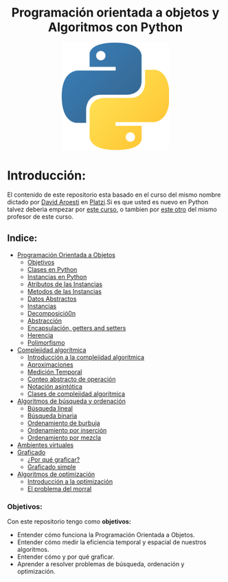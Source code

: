 
<div align="center">
  <h1>Programación orientada a objetos y Algoritmos con Python</h1>
</div>

<div align="center"> 
  <img src="Notas/src/python.png" width="250">
</div>

# Introducción:

El contenido de este repositorio esta basado en el curso del mismo nombre dictado por [David Aroesti](https://Twitter.com/jdaroesti) en [Platzi](https://platzi.com/r/EliazBobadilla).Si es que usted es nuevo en Python talvez deberia empezar por [este curso](https://platzi.com/clases/python), o tambien por [este otro](https://platzi.com/clases/python-2019/) del mismo profesor de este curso.
## Indice:
- [Programación Orientada a Objetos](./Notas/01|ProgramaciónOrientadaAObjetos/)
    - [Objetivos](#objetivos)
    - [Clases en Python](./Notas/01|ProgramaciónOrientadaAObjetos/02_Clases.md)
    - [Instancias en Python](./Notas/01|ProgramaciónOrientadaAObjetos/03_Instancias.md)
    - [Atributos de las Instancias](./Notas/01|ProgramaciónOrientadaAObjetos/04_AtributosDeLaInstancia.md)
    - [Metodos de las Instancias](./Notas/01|ProgramaciónOrientadaAObjetos/05_MetodosDeInstancia.md)
    - [Datos Abstractos](./Notas/01|ProgramaciónOrientadaAObjetos/06_DatosAbstractos.md)
    - [Instancias](./Notas/01|ProgramaciónOrientadaAObjetos/07_Instancias.md)
    - [Decomposició0n](./Notas/01|ProgramaciónOrientadaAObjetos/08_Descomposicion.md)
    - [Abstracción](./Notas/01|ProgramaciónOrientadaAObjetos/09_Abstracción.md)
    - [Encapsulación, getters and setters](./Notas/01|ProgramaciónOrientadaAObjetos/10_EncapsulaciónGettersAndSetters.md)
    - [Herencia](./Notas/01|ProgramaciónOrientadaAObjetos/11_Herencia.md)
    - [Polimorfismo](./Notas/01|ProgramaciónOrientadaAObjetos/12_Polimorfismo.md)
- [Complejidad algorítmica](./Notas/02|ComplejidadAlgorítmica)
    - [Introducción a la complejidad algorítmica](./Notas/02|ComplejidadAlgorítmica/13_IntroduccionLaComplejidadAlgoritimica.md)
    - [Aproximaciones](./Notas/02|ComplejidadAlgorítmica/14_Aproximaciones.md)
    - [Medición Temporal](./Notas/02|ComplejidadAlgorítmica/15_MedicionTemporal.md)
    - [Conteo abstracto de operación](./Notas/02|ComplejidadAlgorítmica/16_ConteoAbstracto.md)
    - [Notación asintótica](./Notas/02|ComplejidadAlgorítmica/17_NotacionAsintonica.md)
    - [Clases de complejidad algorítmica](./Notas/02|ComplejidadAlgorítmica/18_ClasesDeComplejidadAlgoritmica.md)
- [Algoritmos de búsqueda y ordenación](./Notas/03|AlgoritmosDeBusquedaOrdenacion)
    - [Búsqueda lineal](./Notas/03|AlgoritmosDeBusquedaOrdenacion/19_BusquedaLineal.md)
    - [Búsqueda binaria](./Notas/03|AlgoritmosDeBusquedaOrdenacion/20_BusquedaBinaria.md)
    - [Ordenamiento de burbuja](./Notas/03|AlgoritmosDeBusquedaOrdenacion/21_OrdenamientoDeBurbuja.md)
    - [Ordenamiento por inserción](./Notas/03|AlgoritmosDeBusquedaOrdenacion/22_OrdenamientoPorInserción.md)
    - [Ordenamiento por mezcla](./Notas/03|AlgoritmosDeBusquedaOrdenacion/23_OrdenamientoPorMezcla.md)
- [Ambientes virtuales](#Ambientes-virtuales)
- [Graficado](#Graficado)
    - [¿Por qué graficar?](#¿Por-qué-graficar?)
    - [Graficado simple](#Graficado-simple)
- [Algoritmos de optimización](#Algoritmos-de-optimización)
    - [Introducción a la optimización](#Introducción-a-la-optimización)
    - [El problema del morral](#El-problema-del-morral)

### Objetivos:
Con este repositorio tengo como **objetivos:**
- Entender cómo funciona la Programación Orientada a Objetos.
- Entender cómo medir la eficiencia temporal y espacial de nuestros algoritmos.
- Entender cómo y por qué graficar.
- Aprender a resolver problemas de búsqueda, ordenación y optimización.